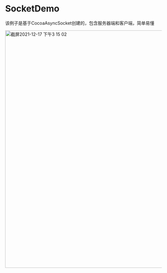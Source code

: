 # SocketDemo
该例子是基于CocoaAsyncSocket创建的，包含服务器端和客户端，简单易懂

<img width="764" alt="截屏2021-12-17 下午3 15 02" src="https://user-images.githubusercontent.com/31401018/146506630-425a1a29-fe09-455a-a47b-3ddf55113ba9.png">
